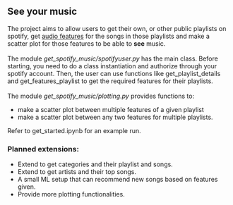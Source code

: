 ## See your music
The project aims to allow users to get their own, or other public playlists on spotify, get [audio features](https://developer.spotify.com/web-api/get-audio-features/ "List of features") for the songs in those playlists and make a scatter plot for those features to be able to **see** music. <br>
<br>
The module *get_spotify_music/spotifyuser.py* has the main class. Before starting, you need to do a class instantiation and authorize through your spotify account. Then, the user can use functions like get_playlist_details and get_features_playlist to get the required features for their playlists. <br>
<br>
The module *get_spotify_music/plotting.py* provides functions to:
 - make a scatter plot between multiple features of a given playlist 
 - make a scatter plot between any two features for multiple playlists. 

Refer to get_started.ipynb for an example run. 
<br>

### Planned extensions:
 - Extend to get categories and their playlist and songs.
 - Extend to get artists and their top songs.
 - A small ML setup that can recommend new songs based on features given.
 - Provide more plotting functionalities. 
